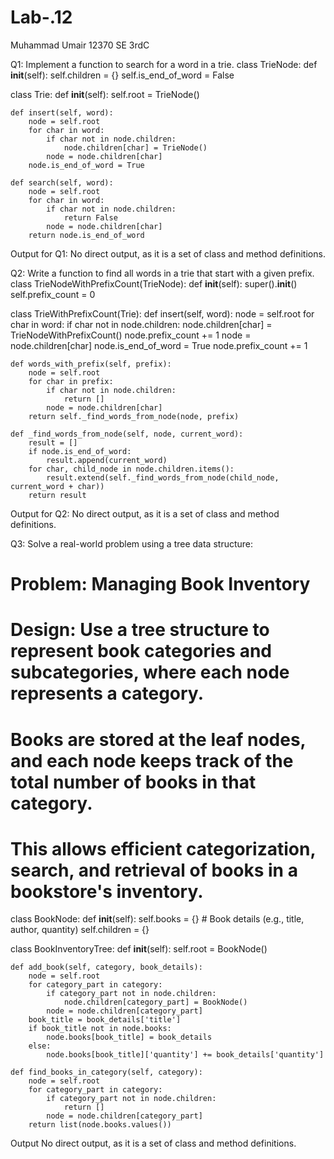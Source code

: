 # Lab-.12
Muhammad Umair
12370
SE 3rdC

 Q1: Implement a function to search for a word in a trie.
class TrieNode:
    def __init__(self):
        self.children = {}
        self.is_end_of_word = False

class Trie:
    def __init__(self):
        self.root = TrieNode()

    def insert(self, word):
        node = self.root
        for char in word:
            if char not in node.children:
                node.children[char] = TrieNode()
            node = node.children[char]
        node.is_end_of_word = True

    def search(self, word):
        node = self.root
        for char in word:
            if char not in node.children:
                return False
            node = node.children[char]
        return node.is_end_of_word

Output for Q1: No direct output, as it is a set of class and method definitions.

Q2: Write a function to find all words in a trie that start with a given prefix.
class TrieNodeWithPrefixCount(TrieNode):
    def __init__(self):
        super().__init__()
        self.prefix_count = 0

class TrieWithPrefixCount(Trie):
    def insert(self, word):
        node = self.root
        for char in word:
            if char not in node.children:
                node.children[char] = TrieNodeWithPrefixCount()
            node.prefix_count += 1
            node = node.children[char]
        node.is_end_of_word = True
        node.prefix_count += 1

    def words_with_prefix(self, prefix):
        node = self.root
        for char in prefix:
            if char not in node.children:
                return []
            node = node.children[char]
        return self._find_words_from_node(node, prefix)

    def _find_words_from_node(self, node, current_word):
        result = []
        if node.is_end_of_word:
            result.append(current_word)
        for char, child_node in node.children.items():
            result.extend(self._find_words_from_node(child_node, current_word + char))
        return result

Output for Q2: No direct output, as it is a set of class and method definitions.

 Q3: Solve a real-world problem using a tree data structure:
# Problem: Managing Book Inventory
# Design: Use a tree structure to represent book categories and subcategories, where each node represents a category.
#         Books are stored at the leaf nodes, and each node keeps track of the total number of books in that category.
#         This allows efficient categorization, search, and retrieval of books in a bookstore's inventory.

class BookNode:
    def __init__(self):
        self.books = {}  # Book details (e.g., title, author, quantity)
        self.children = {}

class BookInventoryTree:
    def __init__(self):
        self.root = BookNode()

    def add_book(self, category, book_details):
        node = self.root
        for category_part in category:
            if category_part not in node.children:
                node.children[category_part] = BookNode()
            node = node.children[category_part]
        book_title = book_details['title']
        if book_title not in node.books:
            node.books[book_title] = book_details
        else:
            node.books[book_title]['quantity'] += book_details['quantity']

    def find_books_in_category(self, category):
        node = self.root
        for category_part in category:
            if category_part not in node.children:
                return []
            node = node.children[category_part]
        return list(node.books.values())

Output  No direct output, as it is a set of class and method definitions.
